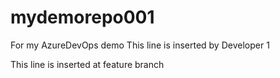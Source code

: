 # mydemorepo001
For my AzureDevOps demo
This line is inserted by Developer 1

This line is inserted at feature branch
